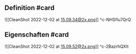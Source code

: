 ## Definition #card 
![[CleanShot 2022-12-02 at 15.09.34@2x.png]]
^c-NHSflu7QrQ

## Eigenschaften #card 
![[CleanShot 2022-12-02 at 15.09.52@2x.png]]
^c-2BazrhQXlt